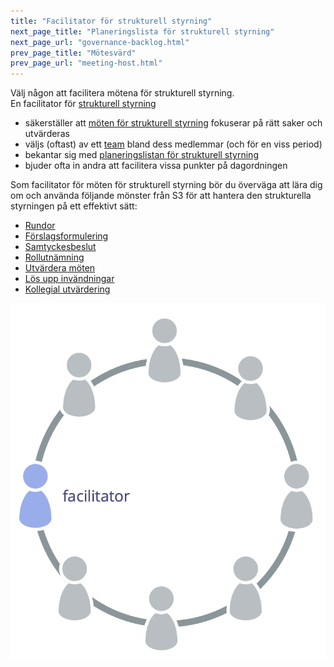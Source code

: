 ```yaml
---
title: "Facilitator för strukturell styrning"
next_page_title: "Planeringslista för strukturell styrning"
next_page_url: "governance-backlog.html"
prev_page_title: "Mötesvärd"
prev_page_url: "meeting-host.html"
---
```



<div class="card summary"><div class="card-body">Välj någon att facilitera mötena för strukturell styrning.
</div></div>
En facilitator för <a href="glossary.html#entry-governance" class="glossary-tooltip" data-toggle="tooltip" title="Strukturell styrning: Processen att fastställa mål och fatta och förädla beslut som vägleder människor mot att uppnå dessa mål.">strukturell styrning</a>

-   säkerställer att [möten för strukturell styrning](governance-meeting.html) fokuserar på rätt saker och utvärderas
-   väljs (oftast) av ett <a href="glossary.html#entry-team" class="glossary-tooltip" data-toggle="tooltip" title="Team: En grupp människor som samarbetar mot en gemensam drivkraft (eller mål). Vanligtvis är ett team en del av en organisation, eller så bildas det som ett samarbete mellan flera organisationer.">team</a> bland dess medlemmar (och för en viss period)
-   bekantar sig med [planeringslistan för strukturell styrning](governance-backlog.html)
-   bjuder ofta in andra att facilitera vissa punkter på dagordningen

Som facilitator för möten för strukturell styrning bör du överväga att lära dig om och använda följande mönster från S3 för att hantera den strukturella styrningen på ett effektivt sätt:

-   [Rundor](rounds.html)
-   [Förslagsformulering](proposal-forming.html)
-   [Samtyckesbeslut](consent-decision-making.html)
-   [Rollutnämning](role-selection.html)
-   [Utvärdera möten](evaluate-meetings.html)
-   [Lös upp invändningar](resolve-objections.html)
-   [Kollegial utvärdering](peer-review.html)

![Facilitatorn för strukturell styrning är vanligtvis en medlem av teamet](img/circle/facilitator.png)
